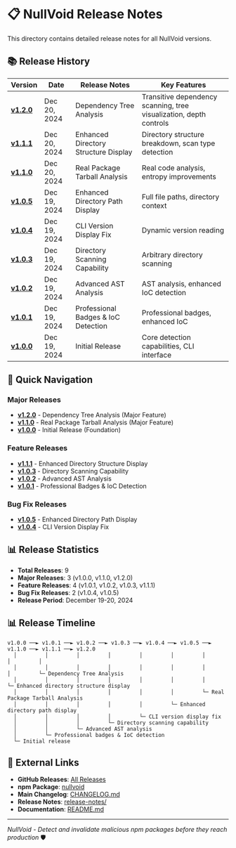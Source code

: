 # 📋 NullVoid Release Notes

This directory contains detailed release notes for all NullVoid versions.

## 📚 **Release History**

| Version | Date | Release Notes | Key Features |
|---------|------|---------------|--------------|
| **[v1.2.0](v1.2.0.md)** | Dec 20, 2024 | Dependency Tree Analysis | Transitive dependency scanning, tree visualization, depth controls |
| **[v1.1.1](v1.1.1.md)** | Dec 20, 2024 | Enhanced Directory Structure Display | Directory structure breakdown, scan type detection |
| **[v1.1.0](v1.1.0.md)** | Dec 20, 2024 | Real Package Tarball Analysis | Real code analysis, entropy improvements |
| **[v1.0.5](v1.0.5.md)** | Dec 19, 2024 | Enhanced Directory Path Display | Full file paths, directory context |
| **[v1.0.4](v1.0.4.md)** | Dec 19, 2024 | CLI Version Display Fix | Dynamic version reading |
| **[v1.0.3](v1.0.3.md)** | Dec 19, 2024 | Directory Scanning Capability | Arbitrary directory scanning |
| **[v1.0.2](v1.0.2.md)** | Dec 19, 2024 | Advanced AST Analysis | AST analysis, enhanced IoC detection |
| **[v1.0.1](v1.0.1.md)** | Dec 19, 2024 | Professional Badges & IoC Detection | Professional badges, enhanced IoC |
| **[v1.0.0](v1.0.0.md)** | Dec 19, 2024 | Initial Release | Core detection capabilities, CLI interface |

## 🎯 **Quick Navigation**

### **Major Releases**
- **[v1.2.0](v1.2.0.md)** - Dependency Tree Analysis (Major Feature)
- **[v1.1.0](v1.1.0.md)** - Real Package Tarball Analysis (Major Feature)
- **[v1.0.0](v1.0.0.md)** - Initial Release (Foundation)

### **Feature Releases**
- **[v1.1.1](v1.1.1.md)** - Enhanced Directory Structure Display
- **[v1.0.3](v1.0.3.md)** - Directory Scanning Capability
- **[v1.0.2](v1.0.2.md)** - Advanced AST Analysis
- **[v1.0.1](v1.0.1.md)** - Professional Badges & IoC Detection

### **Bug Fix Releases**
- **[v1.0.5](v1.0.5.md)** - Enhanced Directory Path Display
- **[v1.0.4](v1.0.4.md)** - CLI Version Display Fix

## 📊 **Release Statistics**

- **Total Releases**: 9
- **Major Releases**: 3 (v1.0.0, v1.1.0, v1.2.0)
- **Feature Releases**: 4 (v1.0.1, v1.0.2, v1.0.3, v1.1.1)
- **Bug Fix Releases**: 2 (v1.0.4, v1.0.5)
- **Release Period**: December 19-20, 2024

## 📊 **Release Timeline**

```
v1.0.0 ──► v1.0.1 ──► v1.0.2 ──► v1.0.3 ──► v1.0.4 ──► v1.0.5 ──► v1.1.0 ──► v1.1.1 ──► v1.2.0
  │         │         │         │         │         │         │         │         │
  │         │         │         │         │         │         │         │         └─ Dependency Tree Analysis
  │         │         │         │         │         │         │         └─ Enhanced directory structure display
  │         │         │         │         │         │         └─ Real Package Tarball Analysis
  │         │         │         │         │         └─ Enhanced directory path display
  │         │         │         │         └─ CLI version display fix
  │         │         │         └─ Directory scanning capability
  │         │         └─ Advanced AST analysis
  │         └─ Professional badges & IoC detection
  └─ Initial release
```

## 🔗 **External Links**

- **GitHub Releases**: [All Releases](https://github.com/kurt-grung/NullVoid/releases)
- **npm Package**: [nullvoid](https://www.npmjs.com/package/nullvoid)
- **Main Changelog**: [CHANGELOG.md](../CHANGELOG.md)
- **Release Notes**: [release-notes/](../release-notes/)
- **Documentation**: [README.md](../README.md)

---

*NullVoid - Detect and invalidate malicious npm packages before they reach production* 🛡️
